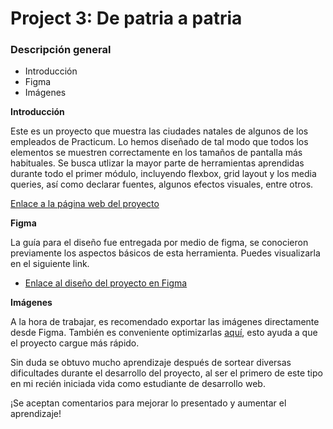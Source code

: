 # Project 3: De patria a patria
### Descripción general    
* Introducción  
* Figma  
* Imágenes  
  
**Introducción**    
  
Este es un proyecto que muestra las ciudades natales de algunos de los empleados de Practicum. Lo hemos diseñado de tal modo que todos los elementos se muestren correctamente en los tamaños de pantalla más habituales. Se busca utlizar la mayor parte de herramientas aprendidas durante todo el primer módulo, incluyendo flexbox, grid layout y los media queries, así como declarar fuentes, algunos efectos visuales, entre otros.

[Enlace a la página web del proyecto](https://tiujk.github.io/web_project_3_esp/)
  
**Figma**

La guía para el diseño fue entregada por medio de figma, se conocieron previamente los aspectos básicos de esta herramienta. Puedes visualizarla en el siguiente link.
  
* [Enlace al diseño del proyecto en Figma](https://www.figma.com/file/ZW8wxTYTZH2czTTfDMVHWq/WEB%2C-Sprint-3-%3A-De-patria-a-patria-%7C-desktop-%2B-mobile?node-id=0%3A1)  
  
**Imágenes**  
  
A la hora de trabajar, es recomendado exportar las imágenes directamente desde Figma. También es conveniente optimizarlas [aquí](https://tinypng.com/), esto ayuda a que el proyecto cargue más rápido.   
  
Sin duda se obtuvo mucho aprendizaje después de sortear diversas dificultades durante el desarrollo del proyecto, al ser el primero de este tipo en mi recién iniciada vida como estudiante de desarrollo web.

¡Se aceptan comentarios para mejorar lo presentado y aumentar el aprendizaje!